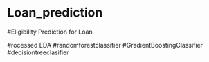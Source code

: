 # Loan_prediction

#Eligibility Prediction for Loan

#rocessed EDA
#randomforestclassifier
#GradientBoostingClassifier
#decisiontreeclasifier
